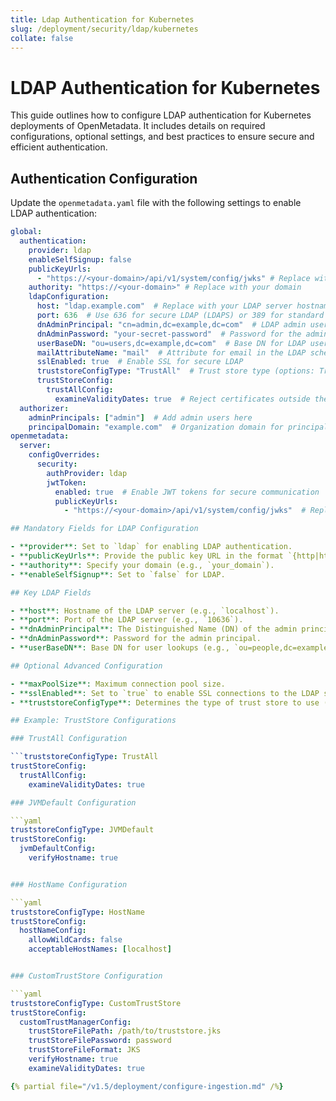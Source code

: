 ```yaml
---
title: Ldap Authentication for Kubernetes
slug: /deployment/security/ldap/kubernetes
collate: false
---
```


# LDAP Authentication for Kubernetes

This guide outlines how to configure LDAP authentication for Kubernetes deployments of OpenMetadata. It includes details on required configurations, optional settings, and best practices to ensure secure and efficient authentication.

## Authentication Configuration

Update the `openmetadata.yaml` file with the following settings to enable LDAP authentication:

```yaml
global:
  authentication:
    provider: ldap
    enableSelfSignup: false
    publicKeyUrls:
      - "https://<your-domain>/api/v1/system/config/jwks" # Replace with your domain
    authority: "https://<your-domain>" # Replace with your domain
    ldapConfiguration:
      host: "ldap.example.com"  # Replace with your LDAP server hostname
      port: 636  # Use 636 for secure LDAP (LDAPS) or 389 for standard LDAP
      dnAdminPrincipal: "cn=admin,dc=example,dc=com"  # LDAP admin user DN
      dnAdminPassword: "your-secret-password"  # Password for the admin user
      userBaseDN: "ou=users,dc=example,dc=com"  # Base DN for LDAP users
      mailAttributeName: "mail"  # Attribute for email in the LDAP schema
      sslEnabled: true  # Enable SSL for secure LDAP
      truststoreConfigType: "TrustAll"  # Trust store type (options: TrustAll, JVMDefault, HostName, CustomTrustStore)
      trustStoreConfig:
        trustAllConfig:
          examineValidityDates: true  # Reject certificates outside the validity window
  authorizer:
    adminPrincipals: ["admin"]  # Add admin users here
    principalDomain: "example.com"  # Organization domain for principal matching
openmetadata:
  server:
    configOverrides:
      security:
        authProvider: ldap
        jwtToken:
          enabled: true  # Enable JWT tokens for secure communication
          publicKeyUrls:
            - "https://<your-domain>/api/v1/system/config/jwks"  # Replace with your domain

## Mandatory Fields for LDAP Configuration

- **provider**: Set to `ldap` for enabling LDAP authentication.
- **publicKeyUrls**: Provide the public key URL in the format `{http|https}://{your_domain}:{port}/api/v1/system/config/jwks`.
- **authority**: Specify your domain (e.g., `your_domain`).
- **enableSelfSignup**: Set to `false` for LDAP.

## Key LDAP Fields

- **host**: Hostname of the LDAP server (e.g., `localhost`).
- **port**: Port of the LDAP server (e.g., `10636`).
- **dnAdminPrincipal**: The Distinguished Name (DN) of the admin principal (e.g., `cn=admin,dc=example,dc=com`).
- **dnAdminPassword**: Password for the admin principal.
- **userBaseDN**: Base DN for user lookups (e.g., `ou=people,dc=example,dc=com`).

## Optional Advanced Configuration

- **maxPoolSize**: Maximum connection pool size.
- **sslEnabled**: Set to `true` to enable SSL connections to the LDAP server.
- **truststoreConfigType**: Determines the type of trust store to use (`CustomTrustStore`, `HostName`, `JVMDefault`, or `TrustAll`).

## Example: TrustStore Configurations

### TrustAll Configuration

```truststoreConfigType: TrustAll
trustStoreConfig:
  trustAllConfig:
    examineValidityDates: true

### JVMDefault Configuration

```yaml
truststoreConfigType: JVMDefault
trustStoreConfig:
  jvmDefaultConfig:
    verifyHostname: true


### HostName Configuration

```yaml
truststoreConfigType: HostName
trustStoreConfig:
  hostNameConfig:
    allowWildCards: false
    acceptableHostNames: [localhost]


### CustomTrustStore Configuration

```yaml
truststoreConfigType: CustomTrustStore
trustStoreConfig:
  customTrustManagerConfig:
    trustStoreFilePath: /path/to/truststore.jks
    trustStoreFilePassword: password
    trustStoreFileFormat: JKS
    verifyHostname: true
    examineValidityDates: true

{% partial file="/v1.5/deployment/configure-ingestion.md" /%}
